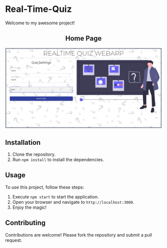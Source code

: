 # Real-Time-Quiz

Welcome to my awesome project!
<h2 Align="center">Home Page</h2>

![Demo](https://github.com/AlyaniMamad/Live-Webs-GIFs/blob/Alyani/RTZ.png)

## Installation

1. Clone the repository.
2. Run `npm install` to install the dependencies.

## Usage

To use this project, follow these steps:

1. Execute `npm start` to start the application.
2. Open your browser and navigate to `http://localhost:3000`.
3. Enjoy the magic!

## Contributing

Contributions are welcome! Please fork the repository and submit a pull request.
